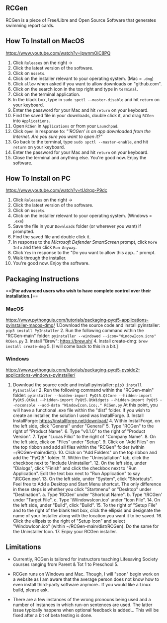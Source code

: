## RCGen
RCGen is a piece of Free/Libre and Open Source Software that generates swimming report cards.

## How To Install on MacOS
https://www.youtube.com/watch?v=IpwnmOiC8PQ
1. Click `Releases` on the right ->
2. Click the latest version of the software.
3. Click on `Assets`.
4. Click on the installer relevant to your operating system.
  (Mac = `.dmg`)
5. Click `allow` when asked if you want to allow downloads on "github.com".
6. Click on the search icon in the top right and type in `terminal`.
7. Click on the terminal application.
8. In the black box, type in `sudo spctl --master-disable` and hit `return` on your keyboard.
9. Enter the password for your Mac and hit `return` on your keyboard.
9. Find the saved file in your downloads, double click it, and drag `RCGen` into `Applications`.
10. Open `RCGen` in `Applications` or from your `Launchpad`.
11. Click `Open` in response to: _"'RCGen' is an app downloaded from the Internet. Are you sure you want to open it?"_
12. Go back to the terminal, type `sudo spctl --master-enable`, and hit `return` on your keyboard.
13. Enter the password for your Mac and hit `return` on your keyboard.
14. Close the terminal and anything else. You're good now. Enjoy the software.

## How To Install on PC
https://www.youtube.com/watch?v=tUdrqg-P9dc
1. Click `Releases` on the right ->
2. Click the latest version of the software.
3. Click on `Assets`.
4. Click on the installer relevant to your operating system.
  (Windows = `.exe`)
5. Save the file in your `Downloads` folder (or wherever you want) if prompted.
6. Find the saved file and double click it.
7. In response to the _Microsoft Defender SmartScreen_ prompt, click `More Info` and then click `Run Anyway`.
8. Click `Yes` in response to the "Do you want to allow this app..." prompt.
9. Walk through the installer.
10. You're good now. Enjoy the software.

## Packaging Instructions
==**[For advanced users who wish to have complete control over their installation.]**==

  ### MacOS
  https://www.pythonguis.com/tutorials/packaging-pyqt5-applications-pyinstaller-macos-dmg/
    1.Download the source code and install pyinstaller:
      `pip3 install PyInstaller`
    2. Run the following command within the "RCGen-main" folder:
      `pyinstaller --windowed --icon="WindowIcon.icns" RCGen.py`
    3. Install "Brew": https://brew.sh/
    4. Install create-dmg:
    `brew install create-dmg`
    5. [I will come back to this in a bit.]
  ### Windows
  https://www.pythonguis.com/tutorials/packaging-pyqt5-pyside2-applications-windows-pyinstaller/
1. Download the source code and install pyinstaller:
       `pip3 install PyInstaller`
    2. Run the following command within the "RCGen-main" folder:
       `pyinstaller --hidden-import PyQt5.QtCore --hidden-import PyQt5.QtGui --hidden-import PyQt5.QtWidgets --hidden-import PyQt5 --noconsole --add-data "WindowIcon.ico;." RCGen.py`
       At this point, you will have a functional .exe file within the "dist" folder.
       If you wish to create an installer, the solution I used was InstallForge.
    3. Install InstallForge: https://installforge.net/download/
    4. Within InstallForge, on the left side, click "General" under "General"
    5. Type "RCGen" to the right of "Product Name".
    6. Type "v0.1.0" to the right of "Product Version".
    7. Type "Lucas Filici" to the right of "Company Name".
    8. On the left side, click on "Files" under "Setup".
    9. Click on "Add Files" on the top ribbon and add all files within the "RCGen" folder (within ~/RCGen-main/dist/).
    10. Click on "Add Folders" on the top ribbon and add the "PyQt5" folder.
    11. Within the "Uninstallation" tab, click the checkbox next to "Include Uninstaller".
    12. On the left side, under "Dialogs", click "Finish" and click the checkbox next to "Run Application". Edit the text box next to "Run Application" to say '<InstallPath>\RCGen.exe'.
    13. On the left side, under "System", click "Shortcuts". Feel free to Add a Desktop and Start Menu shortcut. The only difference in these steps is whether you click "Startmenu" or "Desktop" under "Destination".
       a. Type 'RCGen' under "Shortcut Name".
       b. Type '<InstallPath>\RCGen' under "Target File".
       c. Type '<InstallPath>\WindowsIcon.ico' under "Icon File".
    14. On the left side, under "Build", click "Build".
    15. To the right of "Setup File" and to the right of the blank text box, click the ellipsis and designate the name of your Installer along with the location you want it to be saved.
    16. Click the ellipsis to the right of "Setup Icon" and select "WindowIcon.ico" (within ~/RCGen-main/dist/RCGen). Do the same for the Uninstaller Icon.
    17. Enjoy your RCGen installer.

## Limitations

- Currently, RCGen is tailored for instructors teaching Lifesaving Society courses ranging from Parent & Tot 1 to Preschool 5.

- RCGen runs on Windows and Mac. Though, I will "soon" begin work on a website as I am aware that the average person does not know how to even install third-party software anymore.. If you would like a Linux build, please ask.

- There are a few instances of the wrong pronouns being used and a number of instances in which run-on sentences are used. The latter issue typically happens when optional feedback is added... This will be fixed after a bit of beta testing is done.
